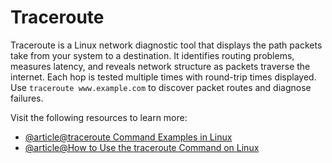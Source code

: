 # Traceroute

Traceroute is a Linux network diagnostic tool that displays the path packets take from your system to a destination. It identifies routing problems, measures latency, and reveals network structure as packets traverse the internet. Each hop is tested multiple times with round-trip times displayed. Use `traceroute www.example.com` to discover packet routes and diagnose failures.

Visit the following resources to learn more:

- [@article@traceroute Command Examples in Linux](https://linuxhandbook.com/traceroute/)
- [@article@How to Use the traceroute Command on Linux](https://www.howtogeek.com/657780/how-to-use-the-traceroute-command-on-linux/)